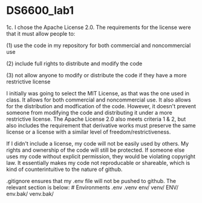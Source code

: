 # DS6600_lab1
1c. I chose the Apache License 2.0. The requirements for the license were that it must allow people to: 

 (1) use the code in my repository for both commercial and noncommercial use

 (2) include full rights to distribute and modify the code
 
 (3) not allow anyone to modify or distribute the code if they have a more restrictive license

I initially was going to select the MIT License, as that was the one used in class. It allows for both commercial and noncommercial use. It also allows for the distribution and modfication of the code. However, it doesn't prevent someone from modifying the code and distributing it under a more restrictive license. The Apache License 2.0 also meets criteria 1 & 2, but also includes the requirement that derivative works must preserve the same license or a license with a similar level of freedom/restrictiveness. 

If I didn't include a license, my code will not be easily used by others. My rights and ownership of the code will still be protected. If someone else uses my code without explicit permission, they would be violating copyright law. It essentially makes my code not reproducable or shareable, which is kind of counterintuitive to the nature of github. 

.gitignore ensures that my .env file will not be pushed to github. The relevant section is below:
    # Environments
    .env
    .venv
    env/
    venv/
    ENV/
    env.bak/
    venv.bak/
